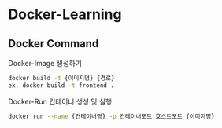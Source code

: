 # Docker-Learning

## Docker Command

Docker-Image 생성하기

```bash
docker build -t {이미지명} {경로}
ex. docker build -t frontend .
```

Docker-Run 컨테이너 생성 및 실행

```bash
docker run --name {컨테이너명} -p 컨테이너포트:호스트포트 {이미지명}
```
